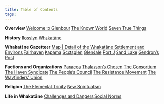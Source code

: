 ```yaml
---
title: Table of Contents
tags:
---
```


**Overview**
[Welcome to Glenbour](welcome-to-glenbour.md)
[The Known World](the-known-world.md)
[Seven True Things](seven-true-things.md)

**History**
[Rosslyn](rosslyn.md)
[Whakatāne](whakatane.md)

**Whakatāne Gazetteer**
[Map | Detail of the Whakatāne Settlement and Environs](map-whakatane-settlement.md)
[Fairhaven](fairhaven.md)
[Kapama](kapama.md)
[Scotsglen](scotsglen.md)
[Glendale](glendale.md)
[Port J](port-j.md)
[Sand Lake](sand-lake.md)
[Gendron’s Post](gendrons-post.md)

**Factions and Organizations**
[Panacea](panacea.md)
[Thalasson’s Chosen](thalassons-chosen.md)
[The Consortium](the-consortium.md)
[The Haven Syndicate](the-haven-syndicate.md)
[The People’s Council](the-peoples-council.md)
[The Resistance Movement](the-resistance-movement.md)
[The Wayfinders’ Union](the-wayfinders-union.md)

**Religion**
[The Elemental Trinity](elemental-trinity.md)
[New Spiritualism](new-spiritualism.md)

**Life in Whakatāne**
[Challenges and Dangers](challenges-and-dangers.md)
[Social Norms](social-norms.md)